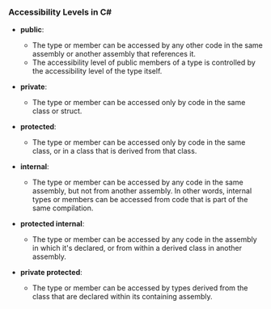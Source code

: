 ### Accessibility Levels in C#

- **public**:
  - The type or member can be accessed by any other code in the same assembly or another assembly that references it.
  - The accessibility level of public members of a type is controlled by the accessibility level of the type itself.

- **private**:
  - The type or member can be accessed only by code in the same class or struct.

- **protected**:
  - The type or member can be accessed only by code in the same class, or in a class that is derived from that class.

- **internal**:
  - The type or member can be accessed by any code in the same assembly, but not from another assembly. In other words, internal types or members can be accessed from code that is part of the same compilation.

- **protected internal**:
  - The type or member can be accessed by any code in the assembly in which it's declared, or from within a derived class in another assembly.

- **private protected**:
  - The type or member can be accessed by types derived from the class that are declared within its containing assembly.
